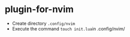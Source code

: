 # plugin-for-nvim
- Create directory `.config/nvim`
- Execute the command `touch init.lua`in .config/nvim/
